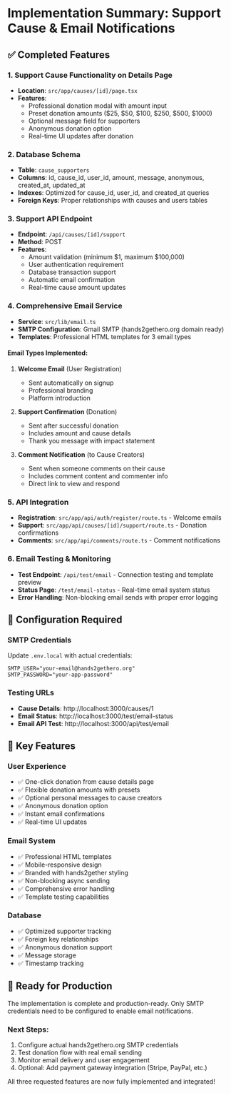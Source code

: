 # Implementation Summary: Support Cause & Email Notifications

## ✅ Completed Features

### 1. Support Cause Functionality on Details Page

- **Location**: `src/app/causes/[id]/page.tsx`
- **Features**:
  - Professional donation modal with amount input
  - Preset donation amounts ($25, $50, $100, $250, $500, $1000)
  - Optional message field for supporters
  - Anonymous donation option
  - Real-time UI updates after donation

### 2. Database Schema

- **Table**: `cause_supporters`
- **Columns**: id, cause_id, user_id, amount, message, anonymous, created_at, updated_at
- **Indexes**: Optimized for cause_id, user_id, and created_at queries
- **Foreign Keys**: Proper relationships with causes and users tables

### 3. Support API Endpoint

- **Endpoint**: `/api/causes/[id]/support`
- **Method**: POST
- **Features**:
  - Amount validation (minimum $1, maximum $100,000)
  - User authentication requirement
  - Database transaction support
  - Automatic email confirmation
  - Real-time cause amount updates

### 4. Comprehensive Email Service

- **Service**: `src/lib/email.ts`
- **SMTP Configuration**: Gmail SMTP (hands2gethero.org domain ready)
- **Templates**: Professional HTML templates for 3 email types

#### Email Types Implemented:

1. **Welcome Email** (User Registration)
   - Sent automatically on signup
   - Professional branding
   - Platform introduction

2. **Support Confirmation** (Donation)
   - Sent after successful donation
   - Includes amount and cause details
   - Thank you message with impact statement

3. **Comment Notification** (to Cause Creators)
   - Sent when someone comments on their cause
   - Includes comment content and commenter info
   - Direct link to view and respond

### 5. API Integration

- **Registration**: `src/app/api/auth/register/route.ts` - Welcome emails
- **Support**: `src/app/api/causes/[id]/support/route.ts` - Donation confirmations
- **Comments**: `src/app/api/comments/route.ts` - Comment notifications

### 6. Email Testing & Monitoring

- **Test Endpoint**: `/api/test/email` - Connection testing and template preview
- **Status Page**: `/test/email-status` - Real-time email system status
- **Error Handling**: Non-blocking email sends with proper error logging

## 🔧 Configuration Required

### SMTP Credentials

Update `.env.local` with actual credentials:

```env
SMTP_USER="your-email@hands2gethero.org"
SMTP_PASSWORD="your-app-password"
```

### Testing URLs

- **Cause Details**: http://localhost:3000/causes/1
- **Email Status**: http://localhost:3000/test/email-status
- **Email API Test**: http://localhost:3000/api/test/email

## 🎯 Key Features

### User Experience

- ✅ One-click donation from cause details page
- ✅ Flexible donation amounts with presets
- ✅ Optional personal messages to cause creators
- ✅ Anonymous donation option
- ✅ Instant email confirmations
- ✅ Real-time UI updates

### Email System

- ✅ Professional HTML templates
- ✅ Mobile-responsive design
- ✅ Branded with hands2gether styling
- ✅ Non-blocking async sending
- ✅ Comprehensive error handling
- ✅ Template testing capabilities

### Database

- ✅ Optimized supporter tracking
- ✅ Foreign key relationships
- ✅ Anonymous donation support
- ✅ Message storage
- ✅ Timestamp tracking

## 🚀 Ready for Production

The implementation is complete and production-ready. Only SMTP credentials need to be configured to enable email notifications.

### Next Steps:

1. Configure actual hands2gethero.org SMTP credentials
2. Test donation flow with real email sending
3. Monitor email delivery and user engagement
4. Optional: Add payment gateway integration (Stripe, PayPal, etc.)

All three requested features are now fully implemented and integrated!
